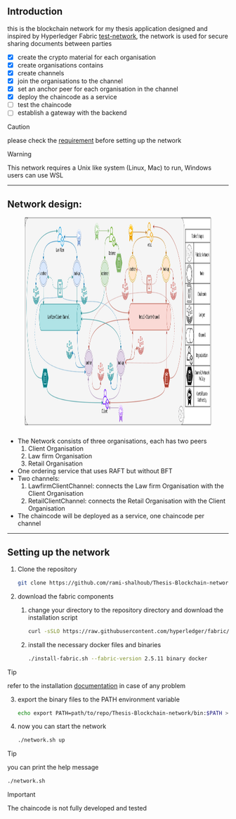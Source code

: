 ## Introduction

this is the blockchain network for my thesis application designed and inspired by Hyperledger Fabric [test-network](https://github.com/hyperledger/fabric-samples/tree/main/test-network), the network is used for secure sharing documents between parties

- [x] create the crypto material for each organisation
- [x] create organisations contains
- [x] create channels
- [x] join the organisations to the channel
- [x] set an anchor peer for each organisation in the channel
- [x] deploy the chaincode as a service
- [ ] test the chaincode
- [ ] establish a gateway with the backend

> [!CAUTION]
> please check the [requirement](https://hyperledger-fabric.readthedocs.io/en/latest/prereqs.html) before setting up the network

> [!WARNING]
> This network requires a Unix like system (Linux, Mac) to run, Windows users can use WSL 

* * *

## Network design:

<figure class="image"><img style="aspect-ratio:1334/483;" src="thesis network.svg" width="1334" height="483"></figure>

*   The Network consists of three organisations, each has two peers
    1.  Client Organisation
    2.  Law firm Organisation
    3.  Retail Organisation
*   One ordering service that uses RAFT but without BFT
*   Two channels:
    1.  LawfirmClientChannel: connects the Law firm Organisation with the Client Organisation
    2.  RetailClientChannel: connects the Retail Organisation with the Client Organisation
*   The chaincode will be deployed as a service, one chaincode per channel

* * *

## Setting up the network

1.  Clone the repository
    
    ```sh
    git clone https://github.com/rami-shalhoub/Thesis-Blockchain-network.git
    ```
2.  download the fabric components
    1.  change your directory to the repository directory and download the installation script
        
        ```sh
        curl -sSLO https://raw.githubusercontent.com/hyperledger/fabric/main/scripts/install-fabric.sh && chmod +x install-fabric.sh
        ```
    2.  install the necessary docker files and binaries
        
        ```sh
        ./install-fabric.sh --fabric-version 2.5.11 binary docker
        ```

> [!TIP]
> refer to the installation [documentation](https://hyperledger-fabric.readthedocs.io/en/latest/install.html) in case of any problem

3.  export the binary files to the PATH environment variable
    
    ```sh
    echo export PATH=path/to/repo/Thesis-Blockchain-network/bin:$PATH >> ~/.zshrc #~/.bashrc
    ```
4.  now you can start the network
    
    ```sh
    ./network.sh up
    ```

> [!TIP]
> you can print the help message
> 
> ```sh
> ./network.sh
> ```

> [!IMPORTANT]
> The chaincode is not fully developed and tested
